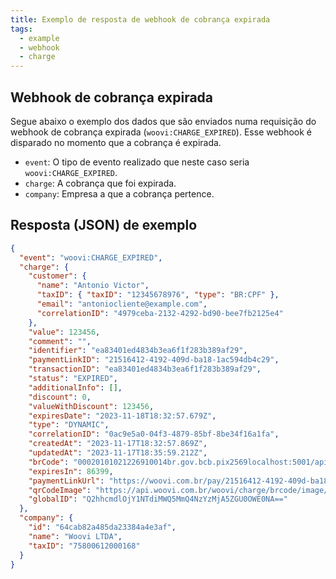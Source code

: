 ```yaml
---
title: Exemplo de resposta de webhook de cobrança expirada
tags:
  - example
  - webhook
  - charge
---
```


## Webhook de cobrança expirada

Segue abaixo o exemplo dos dados que são enviados numa requisição do webhook de
cobrança expirada (`woovi:CHARGE_EXPIRED`). Esse webhook é disparado no momento
que a cobrança é expirada.

- `event`: O tipo de evento realizado que neste caso seria `woovi:CHARGE_EXPIRED`.
- `charge`: A cobrança que foi expirada.
- `company`: Empresa a que a cobrança pertence.

## Resposta (JSON) de exemplo

```json
{
  "event": "woovi:CHARGE_EXPIRED",
  "charge": {
    "customer": {
      "name": "Antonio Victor",
      "taxID": { "taxID": "12345678976", "type": "BR:CPF" },
      "email": "antoniocliente@example.com",
      "correlationID": "4979ceba-2132-4292-bd90-bee7fb2125e4"
    },
    "value": 123456,
    "comment": "",
    "identifier": "ea83401ed4834b3ea6f1f283b389af29",
    "paymentLinkID": "21516412-4192-409d-ba18-1ac594db4c29",
    "transactionID": "ea83401ed4834b3ea6f1f283b389af29",
    "status": "EXPIRED",
    "additionalInfo": [],
    "discount": 0,
    "valueWithDiscount": 123456,
    "expiresDate": "2023-11-18T18:32:57.679Z",
    "type": "DYNAMIC",
    "correlationID": "0ac9e5a0-04f3-4879-85bf-8be34f16a1fa",
    "createdAt": "2023-11-17T18:32:57.869Z",
    "updatedAt": "2023-11-17T18:35:59.212Z",
    "brCode": "00020101021226910014br.gov.bcb.pix2569localhost:5001/api/testaccount/qr/v1/5b2970f464a740378aa472c6dad0bf8352040000530398654071234.565802BR5905Woovi6009SAO_PAULO610804556300622905255b2970f464a740378aa472c6d63046BA9",
    "expiresIn": 86399,
    "paymentLinkUrl": "https://woovi.com.br/pay/21516412-4192-409d-ba18-1ac594db4c29",
    "qrCodeImage": "https://api.woovi.com.br/woovi/charge/brcode/image/21516412-4192-409d-ba18-1ac594db4c29.png",
    "globalID": "Q2hhcmdlOjY1NTdiMWQ5MmQ4NzYzMjA5ZGU0OWE0NA=="
  },
  "company": {
    "id": "64cab82a485da23384a4e3af",
    "name": "Woovi LTDA",
    "taxID": "75800612000168"
  }
}
```
